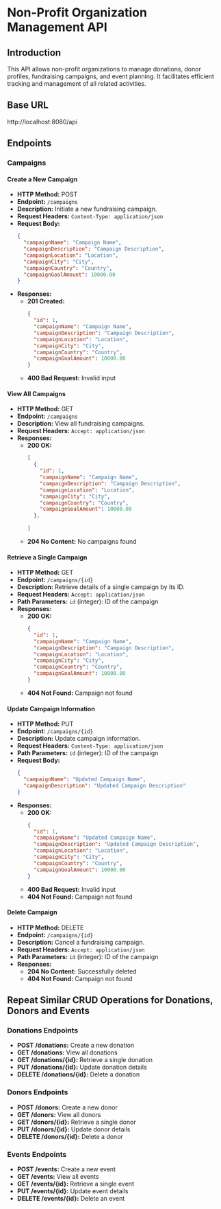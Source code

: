 # Non-Profit Organization Management API

## Introduction
This API allows non-profit organizations to manage donations, donor profiles, fundraising campaigns, and event planning. It facilitates efficient tracking and management of all related activities.

## Base URL
http://localhost:8080/api

## Endpoints

### Campaigns

#### Create a New Campaign
- **HTTP Method:** POST
- **Endpoint:** `/campaigns`
- **Description:** Initiate a new fundraising campaign.
- **Request Headers:** `Content-Type: application/json`
- **Request Body:**
    ```json
    {
      "campaignName": "Campaign Name",
      "campaignDescription": "Campaign Description",
      "campaignLocation": "Location",
      "campaignCity": "City",
      "campaignCountry": "Country",
      "campaignGoalAmount": 10000.00
    }
    ```
- **Responses:**
  - **201 Created:**
    ```json
    {
      "id": 1,
      "campaignName": "Campaign Name",
      "campaignDescription": "Campaign Description",
      "campaignLocation": "Location",
      "campaignCity": "City",
      "campaignCountry": "Country",
      "campaignGoalAmount": 10000.00
    }
    ```
  - **400 Bad Request:** Invalid input

#### View All Campaigns
- **HTTP Method:** GET
- **Endpoint:** `/campaigns`
- **Description:** View all fundraising campaigns.
- **Request Headers:** `Accept: application/json`
- **Responses:**
  - **200 OK:**
    ```json
    [
      {
        "id": 1,
        "campaignName": "Campaign Name",
        "campaignDescription": "Campaign Description",
        "campaignLocation": "Location",
        "campaignCity": "City",
        "campaignCountry": "Country",
        "campaignGoalAmount": 10000.00
      },
      
    ]
    ```
  - **204 No Content:** No campaigns found

#### Retrieve a Single Campaign
- **HTTP Method:** GET
- **Endpoint:** `/campaigns/{id}`
- **Description:** Retrieve details of a single campaign by its ID.
- **Request Headers:** `Accept: application/json`
- **Path Parameters:** `id` (integer): ID of the campaign
- **Responses:**
  - **200 OK:**
    ```json
    {
      "id": 1,
      "campaignName": "Campaign Name",
      "campaignDescription": "Campaign Description",
      "campaignLocation": "Location",
      "campaignCity": "City",
      "campaignCountry": "Country",
      "campaignGoalAmount": 10000.00
    }
    ```
  - **404 Not Found:** Campaign not found

#### Update Campaign Information
- **HTTP Method:** PUT
- **Endpoint:** `/campaigns/{id}`
- **Description:** Update campaign information.
- **Request Headers:** `Content-Type: application/json`
- **Path Parameters:** `id` (integer): ID of the campaign
- **Request Body:**
    ```json
    {
      "campaignName": "Updated Campaign Name",
      "campaignDescription": "Updated Campaign Description"
    }
    ```
- **Responses:**
  - **200 OK:**
    ```json
    {
      "id": 1,
      "campaignName": "Updated Campaign Name",
      "campaignDescription": "Updated Campaign Description",
      "campaignLocation": "Location",
      "campaignCity": "City",
      "campaignCountry": "Country",
      "campaignGoalAmount": 10000.00
    }
    ```
  - **400 Bad Request:** Invalid input
  - **404 Not Found:** Campaign not found

#### Delete Campaign
- **HTTP Method:** DELETE
- **Endpoint:** `/campaigns/{id}`
- **Description:** Cancel a fundraising campaign.
- **Request Headers:** `Accept: application/json`
- **Path Parameters:** `id` (integer): ID of the campaign
- **Responses:**
  - **204 No Content:** Successfully deleted
  - **404 Not Found:** Campaign not found
    
## Repeat Similar CRUD Operations for Donations, Donors and Events

### Donations Endpoints
- **POST /donations:** Create a new donation
- **GET /donations:** View all donations
- **GET /donations/{id}:** Retrieve a single donation
- **PUT /donations/{id}:** Update donation details
- **DELETE /donations/{id}:** Delete a donation

### Donors Endpoints
- **POST /donors:** Create a new donor
- **GET /donors:** View all donors
- **GET /donors/{id}:** Retrieve a single donor
- **PUT /donors/{id}:** Update donor details
- **DELETE /donors/{id}:** Delete a donor

### Events Endpoints
- **POST /events:** Create a new event
- **GET /events:** View all events
- **GET /events/{id}:** Retrieve a single event
- **PUT /events/{id}:** Update event details
- **DELETE /events/{id}:** Delete an event
